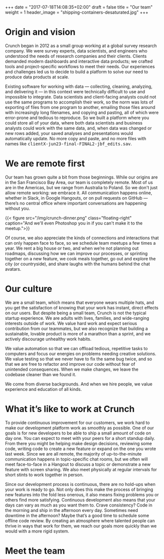 +++
date = "2017-07-18T14:08:35+02:00"
draft = false
title = "Our team"
weight = 1
header_image = "shipping-containers-desaturated.jpg"
+++


# Origin and vision

Crunch began in 2012 as a small group working at a global survey research company. We were survey experts, data scientists, and engineers who understood the needs of research companies and their clients. Clients demanded modern dashboards and interactive data products; we crafted tools and project-specific workflows to meet their needs. Our experiences and challenges led us to decide to build a platform to solve our need to produce data products at scale.

Existing software for working with data — collecting, cleaning, analyzing, and delivering it — in this context were technically difficult to use and impossible to integrate. Data scientists and client-facing analysts could not use the same programs to accomplish their work, so the norm was lots of exporting of files from one program to another, emailing those files around with increasingly long filenames, and copying and pasting, all of which were error-prone and tedious to reproduce. So we built a platform where you could store all of your data, where both data scientists and business analysts could work with the same data, and, when data was changed or new rows added, your saved analyses and presentations would automatically update. No more copy and paste, and no more files with names like <tt>clientX-jun23-final-FINAL2-jbf_edits.sav</tt>.

# We are remote first

Our team has grown quite a bit from those beginnings. While our origins are in the San Francisco Bay Area, our team is completely remote. Most of us are in the Americas, but we range from Australia to Poland. So we don't just allow remote working: we embrace it. All communication happens online, whether in Slack, in Google Hangouts, or on pull requests on GitHub — there’s no central office where important conversations are happening without you.

{{< figure src="/img/crunch-dinner.png" class="floating-right" caption="And we'll even Photoshop you in if you can't make it to the meetup.">}}

Of course, we also appreciate the kinds of connections and interactions that can only happen face to face, so we schedule team meetups a few times a year. We rent a big house or two, and when we’re not planning out roadmaps, discussing how we can improve our processes, or sprinting together on a new feature, we cook meals together, go out and explore the city (or countryside), and share laughs with the humans behind the chat avatars.

# Our culture

We are a small team, which means that everyone wears multiple hats, and you get the satisfaction of knowing that your work has instant, direct effects on our users. But despite being a small team, Crunch is not the typical startup experience. We are adults with lives, families, and wide-ranging interests outside of work. We value hard work and expect serious contribution from our teammates, but we also recognize that building a sustainable, lovable product is more of a marathon than a sprint, and we actively discourage unhealthy work habits.

We value automation so that we can offload tedious, repetitive tasks to computers and focus our energies on problems needing creative solutions. We value testing so that we never have to fix the same bug twice, and so that we are free to refactor and improve our code without fear of unintended consequences. When we make changes, we leave the codebase cleaner than we found it.

We come from diverse backgrounds. And when we hire people, we value experience and education of all kinds.

# What it’s like to work at Crunch

To provide continuous improvement for our customers, we work hard to make our development platform work as smoothly as possible. One of our goals is for new developers to be able to ship a small amount of code on day one. You can expect to meet with your peers for a short standup daily. From there you might be helping make design decisions, reviewing some code, writing code to create a new feature or expand on the one you wrote last week.  Since we are all remote, the majority of up-to-the-minute communication happens in topic-specific chat rooms, but we often will meet face-to-face in a Hangout to discuss a topic or demonstrate a new feature with screen sharing. We also meet physically at regular intervals for short stints to work together in person.

Since our development process is continuous, there are no hold-ups when your work is ready to go. Not only does this make the process of bringing new features into the fold less onerous, it also means fixing problems you or others find more satisfying. Continuous development also means that your days can vary as much as you want them to. Crave consistency? Code in the morning and ship in the afternoon every day. Sometimes need downtime in the afternoon? Maybe that’s a good time to schedule some offline code review. By creating an atmosphere where talented people can thrive in ways that work for them, we reach our goals more quickly than we would with a more rigid system.

# Meet the team
